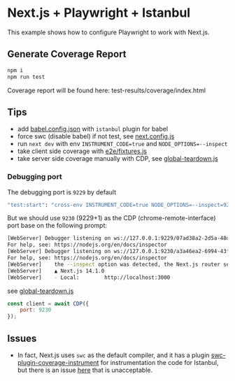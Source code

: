 # Next.js + Playwright + Istanbul

This example shows how to configure Playwright to work with Next.js.

## Generate Coverage Report
```sh
npm i
npm run test
```
Coverage report will be found here: test-results/coverage/index.html

## Tips
- add [babel.config.json](babel.config.json) with `istanbul` plugin for babel
- force swc (disable babel) if not test, see [next.config.js](next.config.js)
- run `next dev` with env `INSTRUMENT_CODE=true` and `NODE_OPTIONS=--inspect`
- take client side coverage with [e2e/fixtures.js](e2e/fixtures.js)
- take server side coverage manually with CDP, see [global-teardown.js](global-teardown.js)

### Debugging port
The debugging port is `9229` by default
```sh
"test:start": "cross-env INSTRUMENT_CODE=true NODE_OPTIONS=--inspect=9229 next dev"
```
But we should use `9230` (9229+1) as the CDP (chrome-remote-interface) port base on the following prompt:
```sh
[WebServer] Debugger listening on ws://127.0.0.1:9229/07ad38a2-2d5a-48df-a4de-07010e2d9b18
For help, see: https://nodejs.org/en/docs/inspector
[WebServer] Debugger listening on ws://127.0.0.1:9230/a3a46ea2-6994-43f2-b6a6-e5834362da4c
For help, see: https://nodejs.org/en/docs/inspector
[WebServer]    the --inspect option was detected, the Next.js router server should be inspected at port 9230.
[WebServer]    ▲ Next.js 14.1.0
[WebServer]    - Local:        http://localhost:3000
```
see [global-teardown.js](global-teardown.js)
```js
const client = await CDP({
    port: 9230
});
```

## Issues
- In fact, Next.js uses `swc` as the default compiler, and it has a plugin [swc-plugin-coverage-instrument](https://github.com/kwonoj/swc-plugin-coverage-instrument) for instrumentation the code for Istanbul, but there is an issue [here](https://github.com/kwonoj/swc-plugin-coverage-instrument/issues/197) that is unacceptable.
